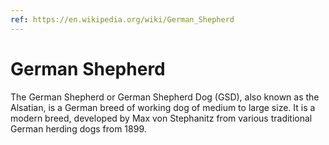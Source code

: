 ```yaml
---
ref: https://en.wikipedia.org/wiki/German_Shepherd
---
```

# German Shepherd

The German Shepherd or German Shepherd Dog (GSD), also known as the Alsatian, is a German breed of working dog of medium to large size. It is a modern breed, developed by Max von Stephanitz from various traditional German herding dogs from 1899.
